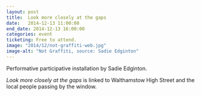 ```yaml
---
layout: post
title:  Look more closely at the gaps
date:   2014-12-13 11:00:00
end_date: 2014-12-13 16:00:00
categories: event
ticketing: Free to attend.
image: "2014/12/not-graffiti-web.jpg"
image-alt: "Not Graffiti, source: Sadie Edginton"
---
```

Performative participative installation by Sadie Edginton.

*Look more closely at the gaps* is linked to Walthamstow High Street and the local people passing by the window.
